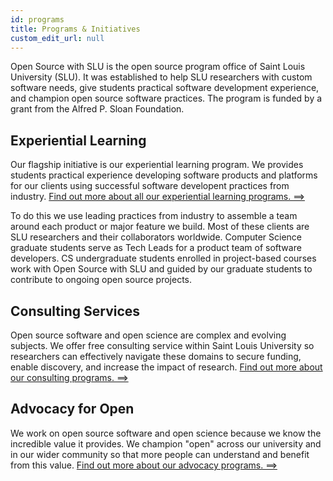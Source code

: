 ```yaml
---
id: programs
title: Programs & Initiatives
custom_edit_url: null
---
```


Open Source with SLU is the open source program office of Saint Louis University (SLU). It was established to help SLU researchers with custom software needs, give students practical software development experience, and champion open source software practices. The program is funded by a grant from the Alfred P. Sloan Foundation. 

## Experiential Learning

Our flagship initiative is our experiential learning program. We provides students practical experience developing software products and platforms for our clients using successful software developent practices from industry. [Find out more about all our experiential learning programs. ==>](experiential_learning.md)

To do this we use leading practices from industry to assemble a team around each product or major feature we build. Most of these clients are SLU researchers and their collaborators worldwide. Computer Science graduate students serve as Tech Leads for a product team of software developers. CS undergraduate students enrolled in project-based courses work with Open Source with SLU and guided by our graduate students to contribute to ongoing open source projects.

## Consulting Services

Open source software and open science are complex and evolving subjects. We offer free consulting service within Saint Louis University so researchers can effectively navigate these domains to secure funding, enable discovery, and increase the impact of research. [Find out more about our consulting programs. ==>](consulting.md)

## Advocacy for Open

We work on open source software and open science because we know the incredible value it provides. We champion "open" across our university and in our wider community so that more people can understand and benefit from this value. [Find out more about our advocacy programs. ==>](consulting.md)
